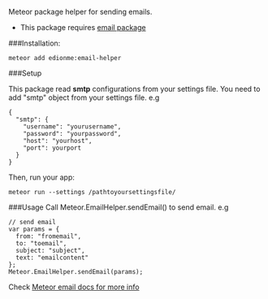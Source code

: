 Meteor package helper for sending emails.

* This package requires [email package](https://atmospherejs.com/meteor/email)

###Installation:

```
meteor add edionme:email-helper
```

###Setup

This package read **smtp** configurations from your settings file. You need to add "smtp" object from your settings file. e.g
```
{
  "smtp": {
    "username": "yourusername",
    "password": "yourpassword",
    "host": "yourhost",
    "port": yourport
  }
}
```
Then, run your app:
```
meteor run --settings /pathtoyoursettingsfile/
```

###Usage
Call Meteor.EmailHelper.sendEmail() to send email. e.g

```
// send email
var params = {
  from: "fromemail",
  to: "toemail",
  subject: "subject",
  text: "emailcontent"
};
Meteor.EmailHelper.sendEmail(params);
```

Check [Meteor email docs for more info](http://docs.meteor.com/#/full/email_send)
